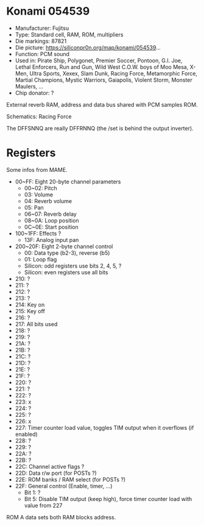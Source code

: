 # Konami 054539

 * Manufacturer: Fujitsu
 * Type: Standard cell, RAM, ROM, multipliers
 * Die markings: 87821
 * Die picture: https://siliconpr0n.org/map/konami/054539...
 * Function: PCM sound
 * Used in:
 Pirate Ship, Polygonet, Premier Soccer, Pontoon, G.I. Joe, Lethal Enforcers, Run and Gun,
 Wild West C.O.W. boys of Moo Mesa, X-Men, Ultra Sports, Xexex, Slam Dunk, Racing Force,
 Metamorphic Force, Martial Champions, Mystic Warriors, Gaiapolis, Violent Storm, Monster Maulers, ...
 * Chip donator: ?

External reverb RAM, address and data bus shared with PCM samples ROM.

Schematics: Racing Force

The DFFSNNQ are really DFFRNNQ (the /set is behind the output inverter).

# Registers

Some infos from MAME.

* 00~FF: Eight 20-byte channel parameters
  * 00~02: Pitch
  * 03: Volume
  * 04: Reverb volume
  * 05: Pan
  * 06~07: Reverb delay
  * 08~0A: Loop position
  * 0C~0E: Start position
* 100~1FF: Effects ?
  * 13F: Analog input pan
* 200~20F: Eight 2-byte channel control
  * 00: Data type (b2-3), reverse (b5)
  * 01: Loop flag
  * Silicon: odd registers use bits 2, 4, 5, ?
  * Silicon: even registers use all bits
* 210: ?
* 211: ?
* 212: ?
* 213: ?
* 214: Key on
* 215: Key off
* 216: ?
* 217: All bits used
* 218: ?
* 219: ?
* 21A: ?
* 21B: ?
* 21C: ?
* 21D: ?
* 21E: ?
* 21F: ?
* 220: ?
* 221: ?
* 222: ?
* 223: x
* 224: ?
* 225: ?
* 226: x
* 227: Timer counter load value, toggles TIM output when it overflows (if enabled)
* 228: ?
* 229: ?
* 22A: ?
* 22B: ?
* 22C: Channel active flags ?
* 22D: Data r/w port (for POSTs ?)
* 22E: ROM banks / RAM select (for POSTs ?)
* 22F: General control (Enable, timer, ...)
  * Bit 1: ?
  * Bit 5: Disable TIM output (keep high), force timer counter load with value from 227

ROM A data sets both RAM blocks address.
